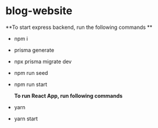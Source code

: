 ﻿# blog-website

 **To start express backend, run the following commands **

* npm i
* prisma generate
* npx prisma migrate dev
* npm run seed
* npm run start

  **To run React App, run following commands**
* yarn
* yarn start
